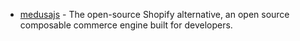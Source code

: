 - [medusajs](https://github.com/medusajs/medusa) - The open-source Shopify alternative, an open source composable commerce engine built for developers.
